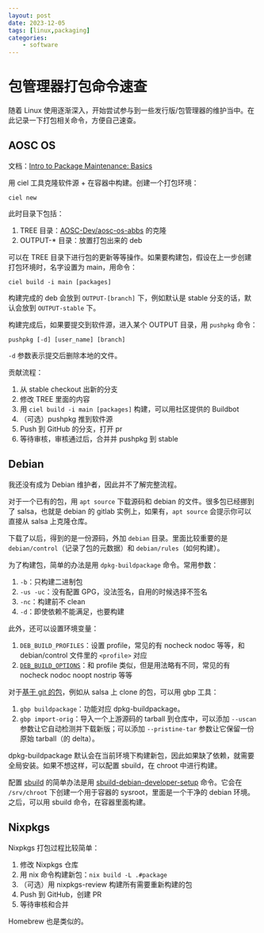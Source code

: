 ```yaml
---
layout: post
date: 2023-12-05
tags: [linux,packaging]
categories:
    - software
---
```


# 包管理器打包命令速查

随着 Linux 使用逐渐深入，开始尝试参与到一些发行版/包管理器的维护当中。在此记录一下打包相关命令，方便自己速查。

<!-- more -->

## AOSC OS

文档：[Intro to Package Maintenance: Basics](https://wiki.aosc.io/developer/packaging/basics/)

用 ciel 工具克隆软件源 + 在容器中构建。创建一个打包环境：

```shell
ciel new
```

此时目录下包括：

1. TREE 目录：[AOSC-Dev/aosc-os-abbs](https://github.com/AOSC-Dev/aosc-os-abbs) 的克隆
2. OUTPUT-* 目录：放置打包出来的 deb

可以在 TREE 目录下进行包的更新等等操作。如果要构建包，假设在上一步创建打包环境时，名字设置为 main，用命令：

```shell
ciel build -i main [packages]
```

构建完成的 deb 会放到 `OUTPUT-[branch]` 下，例如默认是 stable 分支的话，默认会放到 `OUTPUT-stable` 下。

构建完成后，如果要提交到软件源，进入某个 OUTPUT 目录，用 `pushpkg` 命令：

```shell
pushpkg [-d] [user_name] [branch]
```

`-d` 参数表示提交后删除本地的文件。

贡献流程：

1. 从 stable checkout 出新的分支
2. 修改 TREE 里面的内容
3. 用 `ciel build -i main [packages]` 构建，可以用社区提供的 Buildbot
4. （可选）pushpkg 推到软件源
5. Push 到 GitHub 的分支，打开 pr
6. 等待审核，审核通过后，合并并 pushpkg 到 stable

## Debian

我还没有成为 Debian 维护者，因此并不了解完整流程。

对于一个已有的包，用 `apt source` 下载源码和 debian 的文件。很多包已经挪到了 salsa，也就是 debian 的 gitlab 实例上，如果有，`apt source` 会提示你可以直接从 salsa 上克隆仓库。

下载了以后，得到的是一份源码，外加 `debian` 目录。里面比较重要的是 `debian/control`（记录了包的元数据）和 `debian/rules`（如何构建）。

为了构建包，简单的办法是用 `dpkg-buildpackage` 命令。常用参数：

1. `-b`：只构建二进制包
2. `-us -uc`：没有配置 GPG，没法签名，自用的时候选择不签名
3. `-nc`：构建前不 clean
4. `-d`：即使依赖不能满足，也要构建

此外，还可以设置环境变量：

1. `DEB_BUILD_PROFILES`：设置 profile，常见的有 nocheck nodoc 等等，和 debian/control 文件里的 `<profile>` 对应
2. [`DEB_BUILD_OPTIONS`](https://www.debian.org/doc/debian-policy/ch-source.html#debian-rules-and-deb-build-options)：和 profile 类似，但是用法略有不同，常见的有 nocheck nodoc noopt nostrip 等等

对于[基于 git 的包](https://wiki.debian.org/PackagingWithGit)，例如从 salsa 上 clone 的包，可以用 gbp 工具：

1. `gbp buildpackage`：功能对应 dpkg-buildpackage。
2. `gbp import-orig`：导入一个上游源码的 tarball 到仓库中，可以添加 `--uscan` 参数让它自动检测并下载新版；可以添加 `--pristine-tar` 参数让它保留一份原始 tarball（的 delta）。

dpkg-buildpackage 默认会在当前环境下构建新包，因此如果缺了依赖，就需要全局安装。如果不想这样，可以配置 sbuild，在 chroot 中进行构建。

配置 [sbuild](https://wiki.debian.org/sbuild) 的简单办法是用 [sbuild-debian-developer-setup](https://manpages.debian.org/unstable/sbuild/sbuild-debian-developer-setup.1) 命令。它会在 `/srv/chroot` 下创建一个用于容器的 sysroot，里面是一个干净的 debian 环境。之后，可以用 sbuild 命令，在容器里面构建。

## Nixpkgs

Nixpkgs 打包过程比较简单：

1. 修改 Nixpkgs 仓库
2. 用 nix 命令构建新包：`nix build -L .#package`
3. （可选）用 nixpkgs-review 构建所有需要重新构建的包
4. Push 到 GitHub，创建 PR
5. 等待审核和合并

Homebrew 也是类似的。
